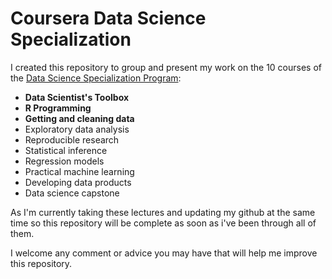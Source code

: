 # Coursera Data Science Specialization
I created this repository to group and present my work on the 10 courses of the [Data Science Specialization Program](https://www.coursera.org/specializations/jhu-data-science#about):
- **Data Scientist's Toolbox**
- **R Programming**
- **Getting and cleaning data**
- Exploratory data analysis
- Reproducible research
- Statistical inference
- Regression models
- Practical machine learning
- Developing data products
- Data science capstone

As I'm currently taking these lectures and updating my github at the same time so this repository will be complete as soon as i've been through all of them.

I welcome any comment or advice you may have that will help me improve this repository.
